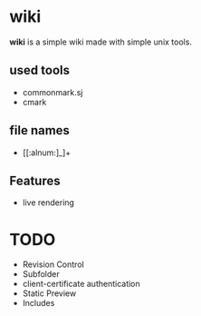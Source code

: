 wiki
====

**wiki** is a simple wiki made with simple unix tools.

## used tools
 * commonmark.sj
 * cmark

## file names
 * [[:alnum:]_]+

## Features
 * live rendering

# TODO
 - Revision Control
 - Subfolder
 - client-certificate authentication
 - Static Preview
 - Includes

